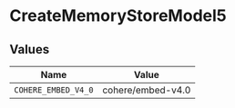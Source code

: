 # CreateMemoryStoreModel5


## Values

| Name                | Value               |
| ------------------- | ------------------- |
| `COHERE_EMBED_V4_0` | cohere/embed-v4.0   |